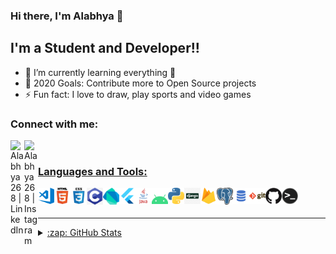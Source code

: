 ### Hi there, I'm Alabhya 👋

## I'm a Student and Developer!!

- 🌱 I’m currently learning everything 🤣
- 🥅 2020 Goals: Contribute more to Open Source projects
- ⚡ Fun fact: I love to draw, play sports and video games

### Connect with me:

<a href="https://www.linkedin.com/in/alabhya-singh-7102b91a5/"><img align="left" alt="Alabhya268 | LinkedIn" width="22px" src="https://cdn.jsdelivr.net/npm/simple-icons@v3/icons/linkedin.svg" />
<a href="https://www.instagram.com/alabhya_16/"><img align="left" alt="Alabhya268 | Instagram" width="22px" src="https://cdn.jsdelivr.net/npm/simple-icons@v3/icons/instagram.svg" />

<br />

### Languages and Tools:

<img align="left" alt="Visual Studio Code" width="26px" src="https://raw.githubusercontent.com/github/explore/80688e429a7d4ef2fca1e82350fe8e3517d3494d/topics/visual-studio-code/visual-studio-code.png" />
<img align="left" alt="HTML5" width="26px" src="https://raw.githubusercontent.com/github/explore/80688e429a7d4ef2fca1e82350fe8e3517d3494d/topics/html/html.png" />
<img align="left" alt="CSS3" width="26px" src="https://raw.githubusercontent.com/github/explore/80688e429a7d4ef2fca1e82350fe8e3517d3494d/topics/css/css.png" />
<img align="left" alt="C" width="26px" src="https://raw.githubusercontent.com/Alabhya268/Alabhya268/master/Images/c.png" />
<img align="left" alt="DART" width="26px" src="https://raw.githubusercontent.com/Alabhya268/Alabhya268/master/Images/Dart_logo.jpg" />
<img align="left" alt="FLUTTER" width="26px" src="https://raw.githubusercontent.com/Alabhya268/Alabhya268/main/Images/flutter.png" />
<img align="left" alt="JAVA" width="26px" src="https://raw.githubusercontent.com/Alabhya268/Alabhya268/main/Images/java.png" />
<img align="left" alt="ANDROID" width="26px" src="https://raw.githubusercontent.com/Alabhya268/Alabhya268/master/Images/android.png" />
<img align="left" alt="PYTHON" width="26px" src="https://raw.githubusercontent.com/Alabhya268/Alabhya268/master/Images/python.png" />
<img align="left" alt="DJANGO" width="26px" src="https://raw.githubusercontent.com/Alabhya268/Alabhya268/master/Images/django.jpg" />
<img align="left" alt="FIREBASE" width="26px" src="https://raw.githubusercontent.com/Alabhya268/Alabhya268/master/Images/firebase.png" />
<img align="left" alt="POSTGRESQL" width="26px" src="https://raw.githubusercontent.com/Alabhya268/Alabhya268/master/Images/postgres.png" />
<img align="left" alt="SQL" width="26px" src="https://raw.githubusercontent.com/Alabhya268/Alabhya268/master/Images/sql.png" />
<img align="left" alt="Git" width="26px" src="https://raw.githubusercontent.com/Alabhya268/Alabhya268/master/Images/git.png" />
<img align="left" alt="GitHub" width="26px" src="https://raw.githubusercontent.com/Alabhya268/Alabhya268/main/Images/github.png" />
<img align="left" alt="Terminal" width="26px" src="https://raw.githubusercontent.com/Alabhya268/Alabhya268/master/Images/terminal.png" />

<br />
<br />

---

<details>
  <summary>:zap: GitHub Stats</summary>

  <img align="left" alt="Alabhya268's GitHub Stats" src="https://github-readme-stats.vercel.app/api?username=Alabhya268&count_private=true&show_icons=true&hide_border=true" />

</details>